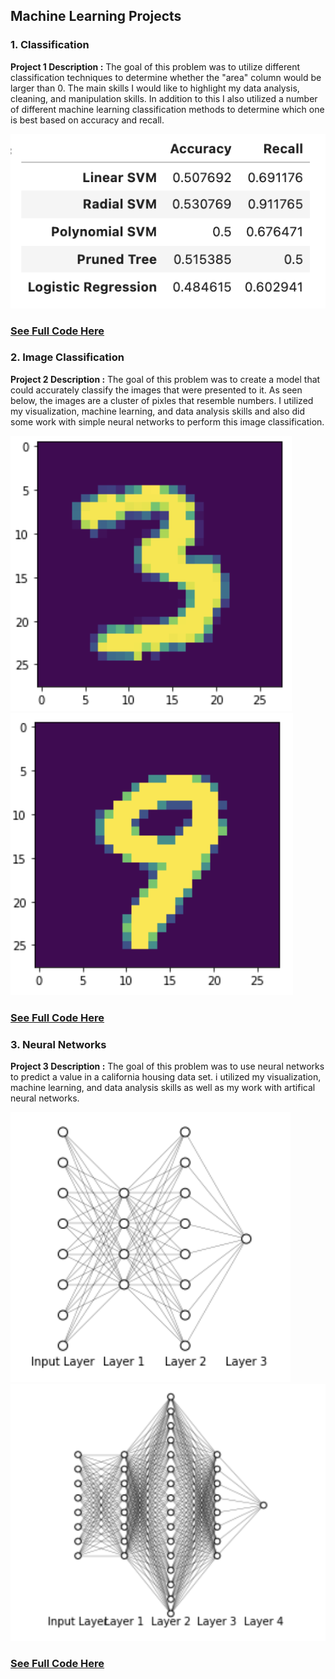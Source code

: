 ## Machine Learning Projects

### 1. Classification

**Project 1 Description :** The goal of this problem was to utilize different classification techniques to determine whether the "area" column would be larger than 0. The main skills I would like to highlight my data analysis, cleaning, and manipulation skills. In addition to this I also utilized a number of different machine learning classification methods to determine which one is best based on accuracy and recall.


<img src="images/accruacy.png?raw=true"/>

### [See Full Code Here](https://github.com/jordandata/jordandata.github.io/blob/master/Machine%20Learning/Machine%20Learning%20(Classification).ipynb)

### 2. Image Classification

**Project 2 Description :** The goal of this problem was to create a model that could accurately classify the images that were presented to it. As seen below, the images are a cluster of pixles that resemble numbers. I utilized my visualization, machine learning, and data analysis skills and also did some work with simple neural networks to perform this image classification.


<img src="images/3.png?raw=true"/> <img src="images/9.png?raw=true"/>


### [See Full Code Here](https://github.com/jordandata/jordandata.github.io/blob/master/Machine%20Learning/Machine%20Learning%20(Image%20Classification).ipynb)


### 3. Neural Networks

**Project 3 Description :** The goal of this problem was to use neural networks to predict a value in a california housing data set. i utilized my visualization, machine learning, and data analysis skills as well as my work with artifical neural networks.


<img src="images/ann.png?raw=true"/> <img src="images/ann1.png?raw=true"/>


### [See Full Code Here](https://github.com/jordandata/jordandata.github.io/blob/master/Machine%20Learning/Machine%20Learning%20(Neural%20Networks).ipynb)
